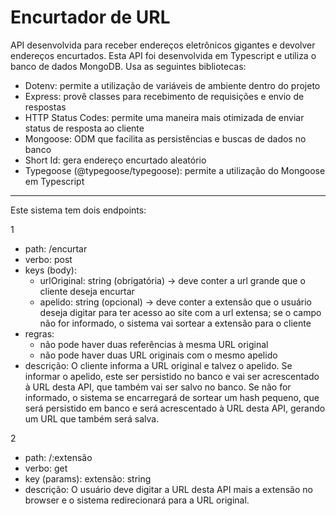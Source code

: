 # Encurtador de URL

API desenvolvida para receber endereços eletrônicos gigantes e devolver endereços encurtados.
Esta API foi desenvolvida em Typescript e utiliza o banco de dados MongoDB.
Usa as seguintes bibliotecas:
  * Dotenv: permite a utilização de variáveis de ambiente dentro do projeto
  * Express: provê classes para recebimento de requisições e envio de respostas
  * HTTP Status Codes: permite uma maneira mais otimizada de enviar status de resposta ao cliente
  * Mongoose: ODM que facilita as persistências e buscas de dados no banco
  * Short Id: gera endereço encurtado aleatório
  * Typegoose (@typegoose/typegoose): permite a utilização do Mongoose em Typescript<br>

<hr>

Este sistema tem dois endpoints:

1
  * path: /encurtar
  * verbo: post
  * keys (body):
    * urlOriginal: string (obrigatória) -> deve conter a url grande que o cliente deseja encurtar
    * apelido: string (opcional) -> deve conter a extensão que o usuário deseja digitar para ter acesso ao site com a url extensa; se o campo não for informado, o sistema vai sortear a extensão para o cliente
  * regras:
    * não pode haver duas referências à mesma URL original
    * não pode haver duas URL originais com o mesmo apelido
  * descrição: O cliente informa a URL original e talvez o apelido. Se informar o apelido, este ser persistido no banco e vai ser acrescentado à URL desta API, que também vai ser salvo no banco. Se não for informado, o sistema se encarregará de sortear um hash pequeno, que será persistido em banco e será acrescentado à URL desta API, gerando um URL que também será salva.

2
  * path: /:extensão
  * verbo: get
  * key (params): extensão: string
  * descrição: O usuário deve digitar a URL desta API mais a extensão no browser e o sistema redirecionará para a URL original.
